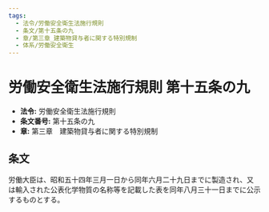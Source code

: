 ```yaml
---
tags:
  - 法令/労働安全衛生法施行規則
  - 条文/第十五条の九
  - 章/第三章_建築物貸与者に関する特別規制
  - 体系/労働安全衛生
---
```

# 労働安全衛生法施行規則 第十五条の九

- **法令:** 労働安全衛生法施行規則
- **条文番号:** 第十五条の九
- **章:** 第三章　建築物貸与者に関する特別規制

## 条文
労働大臣は、昭和五十四年三月一日から同年六月二十九日までに製造され、又は輸入された公表化学物質の名称等を記載した表を同年八月三十一日までに公示するものとする。

